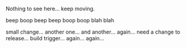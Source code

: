 Nothing to see here... keep moving.

beep boop
beep beep
boop boop
blah blah

small change...
another one...
and another...
again...
need a change to release...
build trigger...
again...
again...

